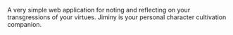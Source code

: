 A very simple web application for noting and reflecting on your transgressions of your virtues. Jiminy is your personal character cultivation companion.